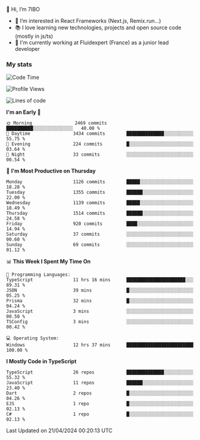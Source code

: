 👋 Hi, I’m 7IBO

- 👀 I’m interested in React Frameworks (Next.js, Remix.run...)
- 📚 I love learning new technologies, projects and open source code (mostly in js/ts)
- 💼 I'm currently working at Fluidexpert (France) as a junior lead developer

### My stats
<!--START_SECTION:waka-->
![Code Time](http://img.shields.io/badge/Code%20Time-592%20hrs%2028%20mins-blue)

![Profile Views](http://img.shields.io/badge/Profile%20Views-0-blue)

![Lines of code](https://img.shields.io/badge/From%20Hello%20World%20I%27ve%20Written-7.2%20million%20lines%20of%20code-blue)

**I'm an Early 🐤** 

```text
🌞 Morning                2469 commits        ██████████░░░░░░░░░░░░░░░   40.08 % 
🌆 Daytime                3434 commits        ██████████████░░░░░░░░░░░   55.75 % 
🌃 Evening                224 commits         █░░░░░░░░░░░░░░░░░░░░░░░░   03.64 % 
🌙 Night                  33 commits          ░░░░░░░░░░░░░░░░░░░░░░░░░   00.54 % 
```
📅 **I'm Most Productive on Thursday** 

```text
Monday                   1126 commits        █████░░░░░░░░░░░░░░░░░░░░   18.28 % 
Tuesday                  1355 commits        ██████░░░░░░░░░░░░░░░░░░░   22.00 % 
Wednesday                1139 commits        █████░░░░░░░░░░░░░░░░░░░░   18.49 % 
Thursday                 1514 commits        ██████░░░░░░░░░░░░░░░░░░░   24.58 % 
Friday                   920 commits         ████░░░░░░░░░░░░░░░░░░░░░   14.94 % 
Saturday                 37 commits          ░░░░░░░░░░░░░░░░░░░░░░░░░   00.60 % 
Sunday                   69 commits          ░░░░░░░░░░░░░░░░░░░░░░░░░   01.12 % 
```


📊 **This Week I Spent My Time On** 

```text
💬 Programming Languages: 
TypeScript               11 hrs 16 mins      ██████████████████████░░░   89.31 % 
JSON                     39 mins             █░░░░░░░░░░░░░░░░░░░░░░░░   05.25 % 
Prisma                   32 mins             █░░░░░░░░░░░░░░░░░░░░░░░░   04.24 % 
JavaScript               3 mins              ░░░░░░░░░░░░░░░░░░░░░░░░░   00.50 % 
TSConfig                 3 mins              ░░░░░░░░░░░░░░░░░░░░░░░░░   00.42 % 

💻 Operating System: 
Windows                  12 hrs 37 mins      █████████████████████████   100.00 % 
```

**I Mostly Code in TypeScript** 

```text
TypeScript               26 repos            ██████████████░░░░░░░░░░░   55.32 % 
JavaScript               11 repos            ██████░░░░░░░░░░░░░░░░░░░   23.40 % 
Dart                     2 repos             █░░░░░░░░░░░░░░░░░░░░░░░░   04.26 % 
EJS                      1 repo              █░░░░░░░░░░░░░░░░░░░░░░░░   02.13 % 
C#                       1 repo              █░░░░░░░░░░░░░░░░░░░░░░░░   02.13 % 
```




 Last Updated on 21/04/2024 00:20:13 UTC
<!--END_SECTION:waka-->
